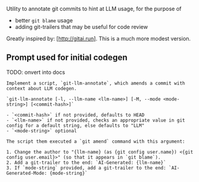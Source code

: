 Utility to annotate git commits to hint at LLM usage, for the purpose of

- better `git blame` usage
- adding git-trailers that may be useful for code review

Greatly inspired by: [http://gitai.run]. This is a much more modest version.

## Prompt used for initial codegen

TODO: onvert into docs

```
Implement a script, `git-llm-annotate`, which amends a commit with context about LLM codegen.

`git-llm-annotate [-l, --llm-name <llm-name>] [-M, --mode <mode-string>] [<commit-hash>]`

- `<commit-hash>` if not provided, defaults to HEAD
- `<llm-name>` if not provided, checks an appropriate value in git config for a default string, else defaults to "LLM"
- `<mode-string>` optional

The script them executed a `git amend` command with this argument:

1. Change the author to "{llm-name} (as {git config user.name}) <{git config user.email}>" (so that it appears in `git blame`).
2. Add a git-trailer to the end: `AI-Generated: {llm-name}`
3. If `mode-string` provided, add a git-trailer to the end: `AI-Generated-Mode: {mode-string}`
```
